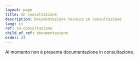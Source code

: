 ```yaml
---
layout: page
title: In consultazione
description: Documentazione tecnica in consultazione
lang: it
ref: in-consultazione
child_of_ref: documentazione
order: 24
---
```


<!--
## Documentazione tecnica in consultazione
-->

<!--
- [**Monografia - Gestione accredito e rendicontazione**](https://docs.google.com/document/d/102dSzWOALRqQEkiccilUFV02cSwRf8ZvzsI__zgSoM0/edit?usp=sharing) <span class="badge badge-primary">Nuovo</span>
-->
Al momento non è presente documentazione in consultazione.

